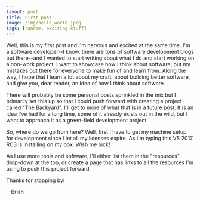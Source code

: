 ```yaml
---
layout: post
title: First post!
image: /img/hello_world.jpeg
tags: [random, exciting-stuff]
---
```


Well, this is my first post and I'm nervous and excited at the same time.  I'm a software developer--I know, there are tons of software development blogs out there--and I wanted to start writing about what I do and start working on a non-work project.  I want to showcase how I think about software, put my mistakes out there for everyone to make fun of and learn from.  Along the way, I hope that I learn a lot about my craft, about building better software, and give you, dear reader, an idea of how I think about software.

There will probably be some personal posts sprinkled in the mix but I primarily set this up so that I could push forward with creating a project called "The Backyard".  I'll get to more of what that is in a future post.  It is an idea I've had for a long time, some of it already exists out in the wild, but I want to approach it as a green-field development project.

So, where do we go from here?  Well, first I have to get my machine setup for development since I let all my licenses expire.  As I'm typing this VS 2017 RC3 is installing on my box.  Wish me luck!

As I use more tools and software, I'll either list them in the "resources" drop-down at the top, or create a page that has links to all the resources I'm using to push this project forward.

Thanks for stopping by!

--Brian
